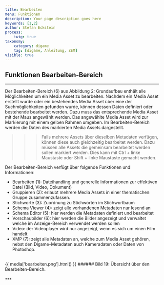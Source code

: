 ```yaml
---
title: Bearbeiten
menu: Funktionen
description: Your page description goes here
keywords: [1,2]
author: Stefan Eckstein
process:
	twig: true
taxonomy:
    category: digame
    tag: [digame, Anleitung, ZEM]
visible: true
---
```



## Funktionen Bearbeiten-Bereich
***
Der Bearbeiten-Bereich (6) aus Abbildung 2: Grundaufbau enthält alle Möglichkeiten um ein Media Asset zu bearbeiten. Nachdem ein Media Asset erstellt wurde oder ein bestehendes Media Asset über eine der Suchmöglichkeiten gefunden wurde, können dessen Daten definiert oder bestehende bearbeitet werden. Dazu muss das entsprechende Media Asset mit der Maus angewählt werden. Das angewählte Media Asset wird zur Markierung mit einem gelben Rahmen umgeben. Im Bearbeiten-Bereich werden die Daten des markierten Media Assets dargestellt.

>>> Falls mehrere Assets über dieselben Metadaten verfügen, können diese auch gleichzeitig bearbeitet werden. Dazu müssen alle Assets die gemeinsam bearbeitet werden sollen markiert werden. Dies kann mit Ctrl + linke Maustaste oder Shift + linke Maustaste gemacht werden.

Der Bearbeiten-Bereich verfügt über folgende Funktionen und Informationen:
- Bearbeiten (1): Dateihandling und generelle Informationen zur effektiven Datei (Bild, Video, Dokument)
- Gruppieren (2): erlaubt mehrere Media Assets in einer thematischen Gruppe zusammenzufassen.
- Stichworte (3): Zuordnung zu Stichworten im Stichwortbaum
- Schema Viewer (4): zeigt alle vorhandenen Metadaten nur lesend an
- Schema Editor (5): hier werden die Metadaten definiert und bearbeitet
- Vorschaubilder (6): hier werden die Bilder angezeigt und verwaltet welche im Anzeige-Bereich verwendet werden sollen
- Video: der Videoplayer wird nur angezeigt, wenn es sich um einen Film handelt
- XMP (7): zeigt alle Metadaten an, welche zum Media Asset gehören, nebst den Digame-Metadaten auch Kameradaten oder Daten von Photoshop.


<br>
{{ media['bearbeiten.png'].html() }}
###### Bild 19: Übersicht über den Bearbeiten-Bereich.
<br>

<br>
***

